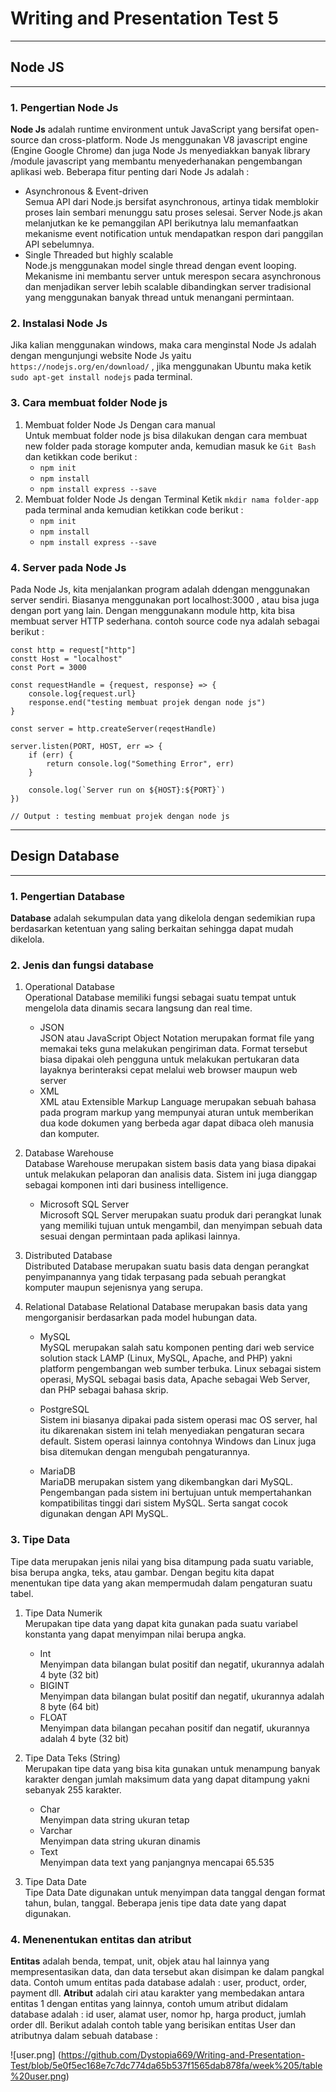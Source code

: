 # Writing and Presentation Test 5
---
## **Node JS**
---
### 1. Pengertian Node Js
**Node Js** adalah runtime environment untuk JavaScript yang bersifat open-source dan cross-platform. Node Js menggunakan V8 javascript engine (Engine Google Chrome) dan juga Node Js menyediakkan banyak library /module javascript yang membantu menyederhanakan pengembangan aplikasi web. Beberapa fitur penting dari Node Js adalah :
* Asynchronous & Event-driven <br>
Semua API dari Node.js bersifat asynchronous, artinya tidak memblokir proses lain sembari menunggu satu proses selesai. Server Node.js akan melanjutkan ke ke pemanggilan API berikutnya lalu memanfaatkan mekanisme event notification untuk mendapatkan respon dari panggilan API sebelumnya.
* Single Threaded but highly scalable <br>
Node.js menggunakan model single thread dengan event looping. Mekanisme ini membantu server untuk merespon secara asynchronous dan menjadikan server lebih scalable dibandingkan server tradisional yang menggunakan banyak thread untuk menangani permintaan.

### 2. Instalasi Node Js
Jika kalian menggunakan windows, maka cara menginstal Node Js adalah dengan mengunjungi website Node Js yaitu `https://nodejs.org/en/download/` , jika menggunakan Ubuntu maka ketik `sudo apt-get install nodejs` pada terminal. 

### 3. Cara membuat folder Node js
1. Membuat folder Node Js Dengan cara manual <br>
    Untuk membuat folder node js bisa dilakukan dengan cara membuat new folder pada storage komputer anda, kemudian masuk ke `Git Bash` dan ketikkan code berikut : <br>
    - `npm init`
    - `npm install`
    - `npm install express --save`
2. Membuat folder Node Js dengan Terminal
    Ketik `mkdir nama folder-app` pada terminal anda kemudian ketikkan code berikut : <br>
    - `npm init`
    - `npm install`
    - `npm install express --save`

### 4. Server pada Node Js
Pada Node Js, kita menjalankan program adalah ddengan menggunakan server sendiri. Biasanya menggunakan port localhost:3000 , atau bisa juga dengan port yang lain. Dengan menggunakann module http, kita bisa membuat server HTTP sederhana. contoh source code nya adalah sebagai berikut :
```
const http = request["http"]
constt Host = "localhost"
const Port = 3000

const requestHandle = {request, response} => {
    console.log{request.url}
    response.end("testing membuat projek dengan node js")
}

const server = http.createServer(reqestHandle)

server.listen(PORT, HOST, err => {
    if (err) {
        return console.log("Something Error", err)
    }

    console.log(`Server run on ${HOST}:${PORT}`)
})

// Output : testing membuat projek dengan node js
```
---
## **Design Database**
---
### 1. Pengertian Database
**Database** adalah sekumpulan data yang dikelola dengan sedemikian rupa berdasarkan ketentuan yang saling berkaitan sehingga  dapat mudah dikelola. 

### 2. Jenis dan fungsi database 

1. Operational Database <br>
    Operational Database memiliki fungsi sebagai suatu tempat untuk mengelola data dinamis secara langsung dan real time. <br>
    
    - JSON <br>
    JSON atau JavaScript Object Notation merupakan format file yang memakai teks guna melakukan pengiriman data. Format tersebut biasa dipakai oleh pengguna untuk melakukan pertukaran data layaknya berinteraksi cepat melalui web browser maupun web server
    - XML <br>
    XML atau Extensible Markup Language merupakan sebuah bahasa pada program markup yang mempunyai aturan untuk memberikan dua kode dokumen yang berbeda agar dapat dibaca oleh manusia dan komputer.

2. Database Warehouse <br>
    Database Warehouse merupakan sistem basis data yang biasa dipakai untuk melakukan pelaporan dan analisis data. Sistem ini juga dianggap sebagai komponen inti dari business intelligence.

    - Microsoft SQL Server <br>
    Microsoft SQL Server merupakan suatu produk dari perangkat lunak yang memiliki tujuan untuk mengambil, dan menyimpan sebuah data sesuai dengan permintaan pada aplikasi lainnya.

3. Distributed Database <br>
    Distributed Database merupakan suatu basis data dengan perangkat penyimpanannya yang tidak terpasang pada sebuah perangkat komputer maupun sejenisnya yang serupa.

4. Relational Database
    Relational Database merupakan basis data yang mengorganisir berdasarkan pada model hubungan data.

    - MySQL <br>
    MySQL merupakan salah satu komponen penting dari web service solution stack LAMP (Linux, MySQL, Apache, and PHP) yakni platform pengembangan web sumber terbuka. Linux sebagai sistem operasi, MySQL sebagai basis data, Apache sebagai Web Server, dan PHP sebagai bahasa skrip.

    - PostgreSQL <br>
    Sistem ini biasanya dipakai pada sistem operasi mac OS server, hal itu dikarenakan sistem ini telah menyediakan pengaturan secara default. Sistem operasi lainnya contohnya Windows dan Linux juga bisa ditemukan dengan mengubah pengaturannya.

    - MariaDB <br>
    MariaDB merupakan sistem yang dikembangkan dari MySQL. Pengembangan pada sistem ini bertujuan untuk mempertahankan kompatibilitas tinggi dari sistem MySQL. Serta sangat cocok digunakan dengan API MySQL.

### 3. Tipe Data
Tipe data merupakan jenis nilai yang bisa ditampung pada suatu variable, bisa berupa angka, teks, atau gambar. Dengan begitu kita dapat menentukan tipe data yang akan mempermudah dalam pengaturan suatu tabel.

1. Tipe Data Numerik <br>
    Merupakan tipe data yang dapat kita gunakan pada suatu variabel konstanta yang dapat menyimpan nilai berupa angka.

    - Int <br>
    Menyimpan data bilangan bulat positif dan negatif, ukurannya adalah 4 byte (32 bit)
    - BIGINT <br>
    Menyimpan data bilangan bulat positif dan negatif, ukurannya adalah 8 byte (64 bit)
    - FLOAT <br>
    Menyimpan data bilangan pecahan positif dan negatif, ukurannya adalah 4 byte (32 bit)

2. Tipe Data Teks (String) <br>
    Merupakan tipe data yang bisa kita gunakan untuk menampung banyak karakter dengan jumlah maksimum data yang dapat ditampung yakni sebanyak 255 karakter.

    - Char <br>
    Menyimpan data string ukuran tetap
    - Varchar <br>
    Menyimpan data string ukuran dinamis
    - Text <br>
    Menyimpan  data text yang panjangnya mencapai 65.535

3. Tipe Data Date <br>
    Tipe Data Date digunakan untuk menyimpan data tanggal dengan format tahun, bulan, tanggal. Beberapa jenis tipe data date yang dapat digunakan.

### 4. Menenentukan entitas dan atribut
**Entitas** adalah benda, tempat, unit, objek atau hal lainnya yang mempresentasikan data, dan data tersebut akan disimpan ke dalam pangkal data. Contoh umum entitas pada database adalah : user, product, order, payment dll. **Atribut** adalah ciri atau karakter yang membedakan antara entitas 1 dengan entitas yang lainnya, contoh umum atribut didalam database adalah : id user, alamat user, nomor hp, harga product, jumlah order dll. Berikut adalah contoh table yang berisikan entitas User dan atributnya dalam sebuah database : <br>

![user.png] (https://github.com/Dystopia669/Writing-and-Presentation-Test/blob/5e0f5ec168e7c7dc774da65b537f1565dab878fa/week%205/table%20user.png)
